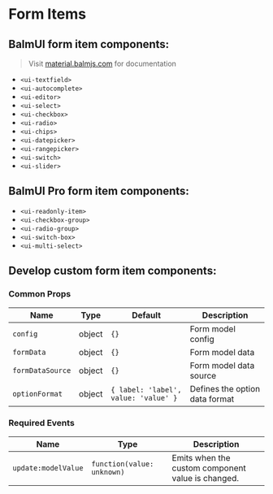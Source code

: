 # Form Items

## BalmUI form item components:

> Visit [material.balmjs.com](https://material.balmjs.com/) for documentation

- `<ui-textfield>`
- `<ui-autocomplete>`
- `<ui-editor>`
- `<ui-select>`
- `<ui-checkbox>`
- `<ui-radio>`
- `<ui-chips>`
- `<ui-datepicker>`
- `<ui-rangepicker>`
- `<ui-switch>`
- `<ui-slider>`

## BalmUI Pro form item components:

- `<ui-readonly-item>`
- `<ui-checkbox-group>`
- `<ui-radio-group>`
- `<ui-switch-box>`
- `<ui-multi-select>`

## Develop custom form item components:

### Common Props

| Name             | Type   | Default                              | Description                    |
| ---------------- | ------ | ------------------------------------ | ------------------------------ |
| `config`         | object | `{}`                                 | Form model config              |
| `formData`       | object | `{}`                                 | Form model data                |
| `formDataSource` | object | `{}`                                 | Form model data source         |
| `optionFormat`   | object | `{ label: 'label', value: 'value' }` | Defines the option data format |

### Required Events

| Name                | Type                       | Description                                       |
| ------------------- | -------------------------- | ------------------------------------------------- |
| `update:modelValue` | `function(value: unknown)` | Emits when the custom component value is changed. |
